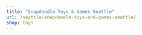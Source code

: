 ```yaml
---
title: "Snapdoodle Toys & Games Seattle"
url: /seattle/snapdoodle-toys-and-games-seattle/
shop: toys
---
```

